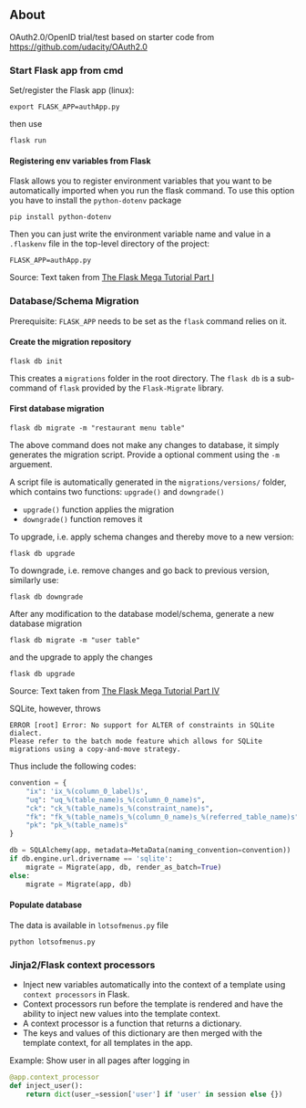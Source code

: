 ## About

OAuth2.0/OpenID trial/test based on starter code from https://github.com/udacity/OAuth2.0


### Start Flask app from cmd
Set/register the Flask app (linux):
```
export FLASK_APP=authApp.py 
```
then use
```
flask run
```

#### Registering env variables from Flask

Flask allows you to register environment variables that you want to be automatically imported when you run the flask command. To use this option you have to install the  `python-dotenv` package
```
pip install python-dotenv
```
Then you can just write the environment variable name and value in a `.flaskenv` file in the top-level directory of the project:
```
FLASK_APP=authApp.py
```
Source: Text taken from [The Flask Mega Tutorial Part I](https://blog.miguelgrinberg.com/post/the-flask-mega-tutorial-part-i-hello-world)


### Database/Schema Migration

Prerequisite: `FLASK_APP` needs to be set as the `flask` command relies on it. 

#### Create the migration repository
```
flask db init
```
This creates a `migrations` folder in the root directory. The `flask db` is a sub-command of `flask` provided by the `Flask-Migrate` library.

#### First database migration

```
flask db migrate -m "restaurant menu table"
```
The above command does not make any changes to database, it simply generates the migration script. Provide a optional comment using the `-m` arguement.

A script file is automatically generated in the `migrations/versions/` folder, which contains two functions: `upgrade()` and `downgrade()`
- `upgrade()` function applies the migration
- `downgrade()` function removes it

To upgrade, i.e. apply schema changes and thereby move to a new version:
```
flask db upgrade
```

To downgrade, i.e. remove changes and go back to previous version, similarly use:
```
flask db downgrade
```

After any modification to the database model/schema, generate a new database migration
```
flask db migrate -m "user table"
```
and the upgrade to apply the changes
```
flask db upgrade
```

Source: Text taken from [The Flask Mega Tutorial Part IV](https://blog.miguelgrinberg.com/post/the-flask-mega-tutorial-part-iv-database)

SQLite, however, throws
```
ERROR [root] Error: No support for ALTER of constraints in SQLite dialect. 
Please refer to the batch mode feature which allows for SQLite migrations using a copy-and-move strategy.
```
Thus include the following codes:
```python
convention = {
    "ix": 'ix_%(column_0_label)s',
    "uq": "uq_%(table_name)s_%(column_0_name)s",
    "ck": "ck_%(table_name)s_%(constraint_name)s",
    "fk": "fk_%(table_name)s_%(column_0_name)s_%(referred_table_name)s",
    "pk": "pk_%(table_name)s"
}

db = SQLAlchemy(app, metadata=MetaData(naming_convention=convention))
if db.engine.url.drivername == 'sqlite':
    migrate = Migrate(app, db, render_as_batch=True)
else:
    migrate = Migrate(app, db)
```

#### Populate database

The data is available in `lotsofmenus.py` file
```
python lotsofmenus.py
```

### Jinja2/Flask context processors

- Inject new variables automatically into the context of a template using `context processors` in Flask.
- Context processors run before the template is rendered and have the ability to inject new values into the template context.
- A context processor is a function that returns a dictionary. 
- The keys and values of this dictionary are then merged with the template context, for all templates in the app.

Example: Show user in all pages after logging in
```python
@app.context_processor
def inject_user():
    return dict(user_=session['user'] if 'user' in session else {})
```

